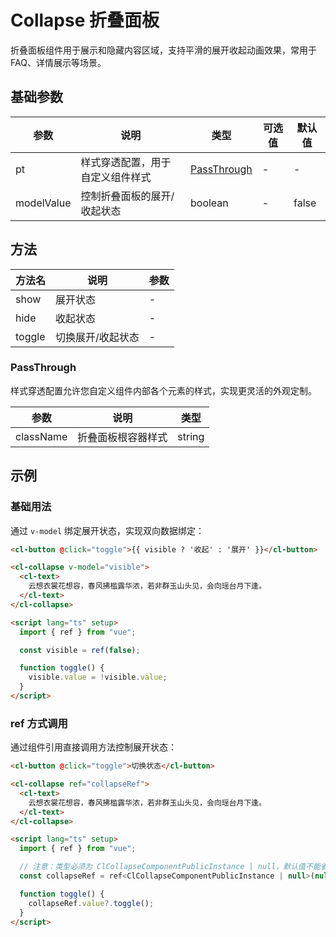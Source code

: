 # Collapse 折叠面板

折叠面板组件用于展示和隐藏内容区域，支持平滑的展开收起动画效果，常用于 FAQ、详情展示等场景。

## 基础参数

| 参数       | 说明                             | 类型                        | 可选值 | 默认值 |
| ---------- | -------------------------------- | --------------------------- | ------ | ------ |
| pt         | 样式穿透配置，用于自定义组件样式 | [PassThrough](#passthrough) | -      | -      |
| modelValue | 控制折叠面板的展开/收起状态      | boolean                     | -      | false  |

## 方法

| 方法名 | 说明              | 参数 |
| ------ | ----------------- | ---- |
| show   | 展开状态          | -    |
| hide   | 收起状态          | -    |
| toggle | 切换展开/收起状态 | -    |

### PassThrough

样式穿透配置允许您自定义组件内部各个元素的样式，实现更灵活的外观定制。

| 参数      | 说明               | 类型   |
| --------- | ------------------ | ------ |
| className | 折叠面板根容器样式 | string |

## 示例

### 基础用法

通过 `v-model` 绑定展开状态，实现双向数据绑定：

```html
<cl-button @click="toggle">{{ visible ? '收起' : '展开' }}</cl-button>

<cl-collapse v-model="visible">
  <cl-text>
    云想衣裳花想容，春风拂槛露华浓，若非群玉山头见，会向瑶台月下逢。
  </cl-text>
</cl-collapse>

<script lang="ts" setup>
  import { ref } from "vue";

  const visible = ref(false);

  function toggle() {
    visible.value = !visible.value;
  }
</script>
```

### ref 方式调用

通过组件引用直接调用方法控制展开状态：

```html
<cl-button @click="toggle">切换状态</cl-button>

<cl-collapse ref="collapseRef">
  <cl-text>
    云想衣裳花想容，春风拂槛露华浓，若非群玉山头见，会向瑶台月下逢。
  </cl-text>
</cl-collapse>

<script lang="ts" setup>
  import { ref } from "vue";

  // 注意：类型必须为 ClCollapseComponentPublicInstance | null，默认值不能省略
  const collapseRef = ref<ClCollapseComponentPublicInstance | null>(null);

  function toggle() {
    collapseRef.value?.toggle();
  }
</script>
```
